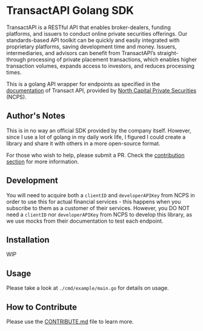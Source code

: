 # TransactAPI Golang SDK

TransactAPI is a RESTful API that enables broker-dealers, funding platforms, and issuers to conduct online private securities offerings. Our standards-based API toolkit can be quickly and easily integrated with proprietary platforms, saving development time and money. Issuers, intermediaries, and advisors can benefit from TransactAPI’s straight-through processing of private placement transactions, which enables higher transaction volumes, expands access to investors, and reduces processing times.

This is a golang API wrapper for endpoints as specified in the [documentation](https://api.norcapsecurities.com/documentation) of Transact API, provided by [North Capital Private Securities](https://www.northcapital.com/) (NCPS).

## Author's Notes

This is in no way an official SDK provided by the company itself. However, since I use a lot of golang in my daily work life, I figured I could create a library and share it with others in a more open-source format.

For those who wish to help, please submit a PR. Check the [contribution section](CONTRIBUTE.md) for more information.

## Development

You will need to acquire both a `clientID` and `developerAPIKey` from NCPS in order to use this for actual financial services - this happens when you subscribe to them as a customer of their services. However, you DO NOT need a `clientID` nor `developerAPIKey` from NCPS to develop this library, as we use mocks from their documentation to test each endpoint.

## Installation

WIP

## Usage

Please take a look at `./cmd/example/main.go` for details on usage.

## How to Contribute

Please use the [CONTRIBUTE.md](CONTRIBUTE.md) file to learn more.
